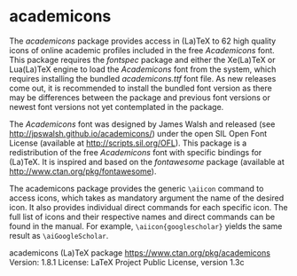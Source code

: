 # academicons

The *academicons* package provides access in (La)TeX to 62 high quality icons
of online academic profiles included in the free *Academicons* font. This
package requires the *fontspec* package and either the Xe(La)TeX or Lua(La)TeX
engine to load the *Academicons* font from the system, which requires installing the
bundled *academicons.ttf* font file. As new releases come out, it is recommended
to install the bundled font version as there may be differences between the
package and previous font versions or newest font versions not yet contemplated
in the package.

The *Academicons* font was designed by James Walsh and released (see
<http://jpswalsh.github.io/academicons/>) under the open SIL Open Font License
(available at <http://scripts.sil.org/OFL>). This package is a redistribution of
the free *Academicons* font with specific bindings for (La)TeX. It is inspired
and based on the *fontawesome* package (available at
<http://www.ctan.org/pkg/fontawesome>).

The academicons package provides the generic `\aiicon` command to access icons,
which takes as mandatory argument the name of the desired icon. It also
provides individual direct commands for each specific icon. The full list of
icons and their respective names and direct commands can be found in the
manual. For example, `\aiicon{googlescholar}` yields the same result as
`\aiGoogleScholar`.

academicons (La)TeX package
<https://www.ctan.org/pkg/academicons>
Version: 1.8.1
License: LaTeX Project Public License, version 1.3c
